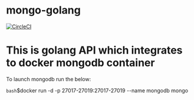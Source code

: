 ﻿# mongo-golang

[![CircleCI](https://circleci.com/gh/victorbiga/mongo-golang/tree/main.svg?style=svg)](https://circleci.com/gh/victorbiga/mongo-golang/tree/main)

# This is golang API which integrates to docker mongodb container

To launch mongodb run the below:

`bash`$docker run -d -p 27017-27019:27017-27019 --name mongodb mongo

